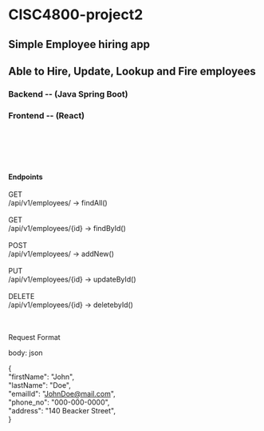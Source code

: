 # CISC4800-project2

## Simple Employee hiring app <br/>
## Able to Hire, Update, Lookup and Fire employees 

### Backend -- (Java Spring Boot) <br/>
### Frontend -- (React) <br/>
<br/>
<br/>
<br/>
<br/>

#### Endpoints 

GET <br/>
/api/v1/employees/ -> findAll() <br/>
<br/>
GET <br/>
/api/v1/employees/{id} -> findById() <br/>
<br/>
POST <br/>
/api/v1/employees/ -> addNew() <br/>
<br/>
PUT <br/>
/api/v1/employees/{id} -> updateById() <br/>
<br/>
DELETE <br/>
/api/v1/employees/{id} -> deletebyId() <br/>
<br/>
<br/>



Request Format  <br/>

body: json <br/>

{ <br/>
    "firstName": "John", <br/>
    "lastName": "Doe", <br/>
    "emailId": "JohnDoe@mail.com", <br/>
    "phone_no": "000-000-0000", <br/>
    "address": "140 Beacker Street", <br/>
}


